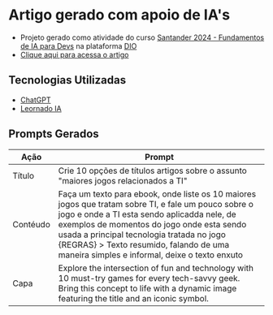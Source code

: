 # Artigo gerado com apoio de IA's
- Projeto gerado como atividade do curso [Santander 2024 - Fundamentos de IA para Devs](https://web.dio.me/track/santander-2024-fundamentos-de-ia-para-devs)  na plataforma [DIO](https://web.dio.me/) 
- [Clique aqui para acessa o artigo](https://web.dio.me/articles/a-interface-entre-diversao-e-tecnologia-10-jogos-que-todo-geek-de-ti-deveria-experimentar?back=/articles&open-modal=true&page=1&order=oldest)

## Tecnologias Utilizadas
- [ChatGPT](https://chatgpt.com/)
- [Leornado IA](https://leonardo.ai/)

## Prompts Gerados
|Ação  |Prompt  |
|--|--|
| Título | Crie 10 opções de títulos artigos sobre o assunto "maiores jogos relacionados a TI" |
| Contéudo| Faça um texto para ebook, onde liste os 10 maiores jogos que tratam sobre TI, e fale um pouco sobre o jogo e onde a TI esta sendo aplicadda nele, de exemplos de momentos do jogo onde esta sendo usada a principal tecnologia tratada no jogo {REGRAS} > Texto resumido, falando de uma maneira simples e informal, deixe o texto enxuto |
| Capa| Explore the intersection of fun and technology with 10 must-try games for every tech-savvy geek. Bring this concept to life with a dynamic image featuring the title and an iconic symbol. |

